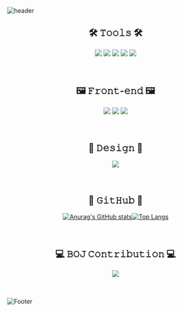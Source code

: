 <!-- **jueunkorstd/jueunkorstd** is a ✨ _special_ ✨ repository because its `README.md` (this file) appears on your GitHub profile. -->

![header](https://capsule-render.vercel.app/api?type=waving&color=random&height=200&section=header&text=ᶠᵘᶰ%20ᶠᵃᶜᵗᵎ%20𝐽𝑈𝐸𝑈𝑁%20𝑤𝑎𝑠%20𝑏𝑜𝑟𝑛%20𝑖𝑛%20𝐽𝑢𝑛𝑒.&fontSize=40&animation=twinkling&fontAlignY=40)

<div align='center'>

## 🛠 𝚃𝚘𝚘𝚕𝚜 🛠 ##
<img src="https://img.shields.io/badge/Visual Studio Code-007ACC?style=for-the-badge&logo=Visual Studio Code&logoColor=white"/>  <img src="https://img.shields.io/badge/Git-F05032?style=for-the-badge&logo=Git&logoColor=white"/>
<img src="https://img.shields.io/badge/GitHub-181717?style=for-the-badge&logo=GitHub&logoColor=white"/>  <img src="https://img.shields.io/badge/Sourcetree-0052CC?style=for-the-badge&logo=Sourcetree&logoColor=white"/>  <img src="https://img.shields.io/badge/Notion-fff?style=for-the-badge&logo=Notion&logoColor=black"/>
<br><br><br>

## 🖼 𝙵𝚛𝚘𝚗𝚝-𝚎𝚗𝚍 🖼 ##

<img src="https://img.shields.io/badge/HTML5-E34F26?style=for-the-badge&logo=HTML5&logoColor=white"/>  <img src="https://img.shields.io/badge/CSS3-1572B6?style=for-the-badge&logo=CSS3&logoColor=white"/>  <img src="https://img.shields.io/badge/JavaScript-F7DF1E?style=for-the-badge&logo=JavaScript&logoColor=white"/>
<br><br><br>

## 🎨 𝙳𝚎𝚜𝚒𝚐𝚗 🎨 ##
<img src="https://img.shields.io/badge/Adobe XD-FF61F6?style=for-the-badge&logo=Adobe XD&logoColor=black"/>
<br><br><br>

## 🐾 𝙶𝚒𝚝𝙷𝚞𝚋 🐾 ##
[![Anurag's GitHub stats](https://github-readme-stats.vercel.app/api?username=jueunkorstd&theme=buefy)](https://github.com/jueunkorstd/github-readme-stats)[![Top Langs](https://github-readme-stats.vercel.app/api/top-langs/?username=jueunkorstd&theme=buefy)](https://github.com/anuraghazra/github-readme-stats)
<br><br><br>

## 💻 𝙱𝙾𝙹 𝙲𝚘𝚗𝚝𝚛𝚒𝚋𝚞𝚝𝚒𝚘𝚗 💻 ##
 <img src="http://mazandi.herokuapp.com/api?handle=jueunkorstd&theme=cold"/>
 <br><br><br>
</div>

![Footer](https://capsule-render.vercel.app/api?type=waving&color=random&height=200&section=footer)
